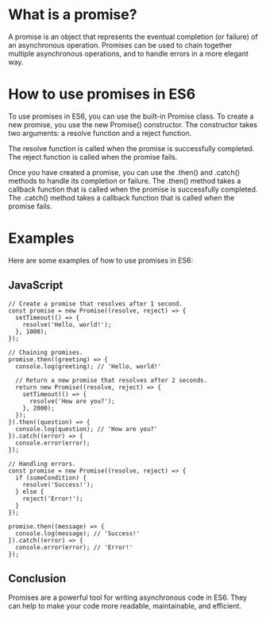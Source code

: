 # What is a promise?

A promise is an object that represents the eventual completion (or failure) of an asynchronous operation. 
Promises can be used to chain together multiple asynchronous operations, 
and to handle errors in a more elegant way.

# How to use promises in ES6

To use promises in ES6, you can use the built-in Promise class. To create a new promise, you use the new Promise() constructor. The constructor takes two arguments: a resolve function and a reject function.

The resolve function is called when the promise is successfully completed. The reject function is called when the promise fails.

Once you have created a promise, you can use the .then() and .catch() methods to handle its completion or failure. The .then() method takes a callback function that is called when the promise is successfully completed. The .catch() method takes a callback function that is called when the promise fails.

# Examples

Here are some examples of how to use promises in ES6:

## JavaScript
```
// Create a promise that resolves after 1 second.
const promise = new Promise((resolve, reject) => {
  setTimeout(() => {
    resolve('Hello, world!');
  }, 1000);
});

// Chaining promises.
promise.then((greeting) => {
  console.log(greeting); // 'Hello, world!'

  // Return a new promise that resolves after 2 seconds.
  return new Promise((resolve, reject) => {
    setTimeout(() => {
      resolve('How are you?');
    }, 2000);
  });
}).then((question) => {
  console.log(question); // 'How are you?'
}).catch((error) => {
  console.error(error);
});

// Handling errors.
const promise = new Promise((resolve, reject) => {
  if (someCondition) {
    resolve('Success!');
  } else {
    reject('Error!');
  }
});

promise.then((message) => {
  console.log(message); // 'Success!'
}).catch((error) => {
  console.error(error); // 'Error!'
});
```
## Conclusion

Promises are a powerful tool for writing asynchronous code in ES6. They can help to make your code more readable, maintainable, and efficient.
